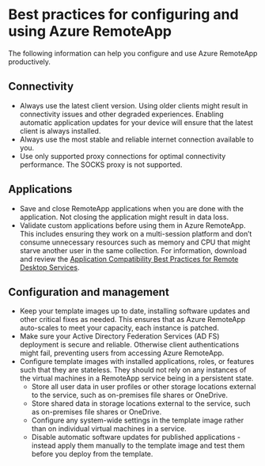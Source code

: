 <properties
    pageTitle="Azure RemoteApp best practices"
    description="Best practices for configuring and using Azure RemoteApp."
    services="remoteapp"
    documentationCenter=""
    authors="lizap"
    manager="mbaldwin" />

<tags
    ms.service="remoteapp"
    ms.date="08/12/2015" 
    wacn.date="" />

# Best practices for configuring and using Azure RemoteApp

The following information can help you configure and use Azure RemoteApp productively.

## Connectivity


- Always use the latest client version. Using older clients might result in connectivity issues and other degraded experiences. Enabling automatic application updates for your device will ensure that the latest client is always installed.
- Always use the most stable and reliable internet connection available to you.  
- Use only supported proxy connections for optimal connectivity performance.  The SOCKS proxy is not supported.

## Applications


- Save and close RemoteApp applications when you are done with the application. Not closing the application might result in data loss.
- Validate custom applications before using them in Azure RemoteApp. This includes ensuring they work on a multi-session platform and don’t consume unnecessary resources such as memory and CPU that might starve another user in the same collection. For information, download and review the [Application Compatibility Best Practices for Remote Desktop Services](http://www.microsoft.com/download/details.aspx?id=18704).

## Configuration and management


- Keep your template images up to date, installing software updates and other critical fixes as needed. This ensures that as Azure RemoteApp auto-scales to meet your capacity, each instance is patched.  
- Make sure your Active Directory Federation Services (AD FS) deployment is secure and reliable. Otherwise client authentications might fail, preventing users from accessing Azure RemoteApp.
- Configure template images with installed applications, roles, or features such that they are stateless. They should not rely on any instances of the virtual machines in a RemoteApp service being in a persistent state.
	- Store all user data in user profiles or other storage locations external to the service, such as on-premises file shares or OneDrive.
	- Store shared data in storage locations external to the service, such as on-premises file shares or OneDrive.
	- Configure any system-wide settings in the template image rather than on individual virtual machines in a service.
	- Disable automatic software updates for published applications - instead apply them manually to the template image and test them before you deploy  from the template.
 